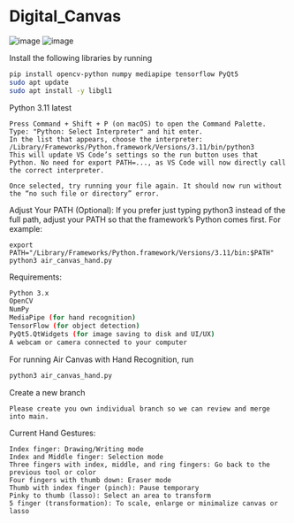 # Digital_Canvas

![image](https://github.com/user-attachments/assets/436f53dc-0371-4c20-8474-c2298dce3406)
![image](https://github.com/user-attachments/assets/4c299a01-a0c6-42ec-b423-834e6a04da7e)

Install the following libraries by running
```bash
pip install opencv-python numpy mediapipe tensorflow PyQt5
sudo apt update
sudo apt install -y libgl1
```
 Python 3.11 latest
 ```
Press Command + Shift + P (on macOS) to open the Command Palette.
Type: "Python: Select Interpreter" and hit enter.
In the list that appears, choose the interpreter:
/Library/Frameworks/Python.framework/Versions/3.11/bin/python3
This will update VS Code’s settings so the run button uses that Python. No need for export PATH=..., as VS Code will now directly call the correct interpreter.

Once selected, try running your file again. It should now run without the “no such file or directory” error.
```
Adjust Your PATH (Optional): If you prefer just typing python3 instead of the full path, adjust your PATH so that the framework’s Python comes first. For example:
```
export PATH="/Library/Frameworks/Python.framework/Versions/3.11/bin:$PATH"
python3 air_canvas_hand.py
```
Requirements:
```bash
Python 3.x
OpenCV
NumPy
MediaPipe (for hand recognition)
TensorFlow (for object detection)
PyQt5.QtWidgets (for image saving to disk and UI/UX)
A webcam or camera connected to your computer
```

For running Air Canvas with Hand Recognition, 
run
```bash
python3 air_canvas_hand.py
```
Create a new branch
``` When editing and changes
Please create you own individual branch so we can review and merge into main.
```
Current Hand Gestures:
```
Index finger: Drawing/Writing mode
Index and Middle finger: Selection mode
Three fingers with index, middle, and ring fingers: Go back to the previous tool or color
Four fingers with thumb down: Eraser mode
Thumb with index finger (pinch): Pause temporary
Pinky to thumb (lasso): Select an area to transform
5 finger (transformation): To scale, enlarge or minimalize canvas or lasso
```
